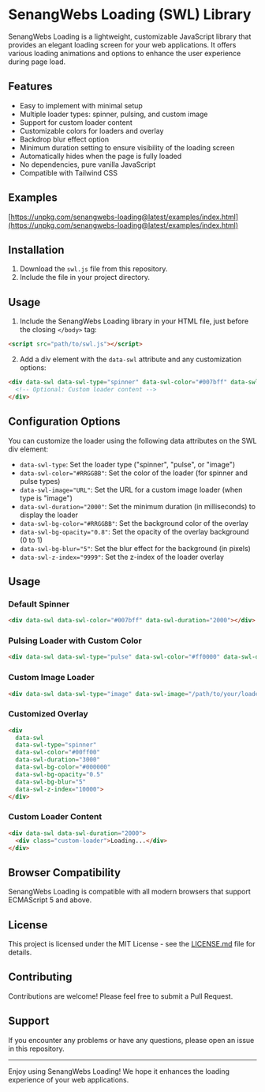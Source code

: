 # SenangWebs Loading (SWL) Library

SenangWebs Loading is a lightweight, customizable JavaScript library that provides an elegant loading screen for your web applications. It offers various loading animations and options to enhance the user experience during page load.

## Features

- Easy to implement with minimal setup
- Multiple loader types: spinner, pulsing, and custom image
- Support for custom loader content
- Customizable colors for loaders and overlay
- Backdrop blur effect option
- Minimum duration setting to ensure visibility of the loading screen
- Automatically hides when the page is fully loaded
- No dependencies, pure vanilla JavaScript
- Compatible with Tailwind CSS

## Examples
[https://unpkg.com/senangwebs-loading@latest/examples/index.html](https://unpkg.com/senangwebs-loading@latest/examples/index.html)

## Installation

1. Download the `swl.js` file from this repository.
2. Include the file in your project directory.

## Usage

1. Include the SenangWebs Loading library in your HTML file, just before the closing `</body>` tag:

```html
<script src="path/to/swl.js"></script>
```

2. Add a div element with the `data-swl` attribute and any customization options:

```html
<div data-swl data-swl-type="spinner" data-swl-color="#007bff" data-swl-duration="2000">
  <!-- Optional: Custom loader content -->
</div>
```

## Configuration Options

You can customize the loader using the following data attributes on the SWL div element:

- `data-swl-type`: Set the loader type ("spinner", "pulse", or "image")
- `data-swl-color="#RRGGBB"`: Set the color of the loader (for spinner and pulse types)
- `data-swl-image="URL"`: Set the URL for a custom image loader (when type is "image")
- `data-swl-duration="2000"`: Set the minimum duration (in milliseconds) to display the loader
- `data-swl-bg-color="#RRGGBB"`: Set the background color of the overlay
- `data-swl-bg-opacity="0.8"`: Set the opacity of the overlay background (0 to 1)
- `data-swl-bg-blur="5"`: Set the blur effect for the background (in pixels)
- `data-swl-z-index="9999"`: Set the z-index of the loader overlay

## Usage

### Default Spinner

```html
<div data-swl data-swl-color="#007bff" data-swl-duration="2000"></div>
```

### Pulsing Loader with Custom Color

```html
<div data-swl data-swl-type="pulse" data-swl-color="#ff0000" data-swl-duration="3000"></div>
```

### Custom Image Loader

```html
<div data-swl data-swl-type="image" data-swl-image="/path/to/your/loader.gif" data-swl-duration="2500"></div>
```

### Customized Overlay

```html
<div 
  data-swl
  data-swl-type="spinner"
  data-swl-color="#00ff00" 
  data-swl-duration="3000" 
  data-swl-bg-color="#000000"
  data-swl-bg-opacity="0.5"
  data-swl-bg-blur="5"
  data-swl-z-index="10000">
</div>
```

### Custom Loader Content

```html
<div data-swl data-swl-duration="2000">
  <div class="custom-loader">Loading...</div>
</div>
```

## Browser Compatibility

SenangWebs Loading is compatible with all modern browsers that support ECMAScript 5 and above.

## License

This project is licensed under the MIT License - see the [LICENSE.md](LICENSE.md) file for details.

## Contributing

Contributions are welcome! Please feel free to submit a Pull Request.

## Support

If you encounter any problems or have any questions, please open an issue in this repository.

---

Enjoy using SenangWebs Loading! We hope it enhances the loading experience of your web applications.